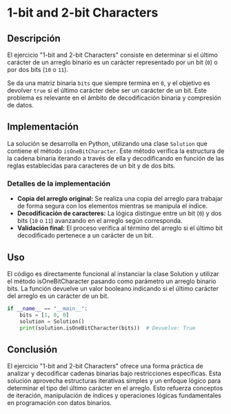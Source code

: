 # 1-bit and 2-bit Characters

## Descripción

El ejercicio "1-bit and 2-bit Characters" consiste en determinar si el último carácter de un arreglo binario es un carácter representado por un bit (`0`) o por dos bits (`10` o `11`).

Se da una matriz binaria `bits` que siempre termina en `0`, y el objetivo es devolver `true` si el último carácter debe ser un carácter de un bit. Este problema es relevante en el ámbito de decodificación binaria y compresión de datos.

## Implementación

La solución se desarrolla en Python, utilizando una clase `Solution` que contiene el método `isOneBitCharacter`. Este método verifica la estructura de la cadena binaria iterando a través de ella y decodificando en función de las reglas establecidas para caracteres de un bit y de dos bits.

### Detalles de la implementación

- **Copia del arreglo original:** Se realiza una copia del arreglo para trabajar de forma segura con los elementos mientras se manipula el índice.
- **Decodificación de caracteres:** La lógica distingue entre un bit (`0`) y dos bits (`10` o `11`) avanzando en el arreglo según corresponda.
- **Validación final:** El proceso verifica al término del arreglo si el último bit decodificado pertenece a un carácter de un bit.

## Uso

El código es directamente funcional al instanciar la clase Solution y utilizar el método isOneBitCharacter pasando como parámetro un arreglo binario bits. La función devuelve un valor booleano indicando si el último carácter del arreglo es un carácter de un bit.

```python
if __name__ == "__main__":
    bits = [1, 0, 0]
    solution = Solution()
    print(solution.isOneBitCharacter(bits))  # Devuelve: True
```

## Conclusión

El ejercicio "1-bit and 2-bit Characters" ofrece una forma práctica de analizar y decodificar cadenas binarias bajo restricciones específicas. Esta solución aprovecha estructuras iterativas simples y un enfoque lógico para determinar el tipo del último carácter en el arreglo. Esto refuerza conceptos de iteración, manipulación de índices y operaciones lógicas fundamentales en programación con datos binarios.
